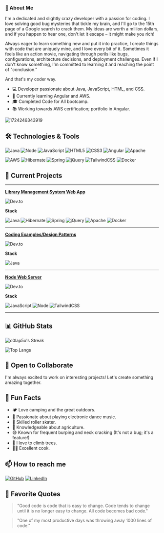 ### 🌱 About Me
I'm a dedicated and slightly crazy developer with a passion for coding. I love solving good bug mysteries that tickle my brain, and I'll go to the 15th page of a Google search to crack them. My ideas are worth a million dollars, and if you happen to hear one, don't let it escape – it might make you rich!

Always eager to learn something new and put it into practice, I create things with code that are uniquely mine, and I love every bit of it. Sometimes it feels like an action movie, navigating through perils like bugs, configurations, architecture decisions, and deployment challenges. Even if I don't know something, I'm committed to learning it and reaching the point of "conclusion."

And that's my coder way.

- 💻 Developer passionate about Java, JavaScript, HTML, and CSS.
- 🌱 Currently learning Angular and AWS.
- 🎓 Completed Code for All bootcamp.
- 📚 Working towards AWS certification; portfolio in Angular.

![1724246343919](https://github.com/user-attachments/assets/0c4e159a-318d-4267-bf74-5bb6fe08a05b)

## 🛠️ Technologies & Tools
![Java](https://img.shields.io/badge/Java-ED8B01?logo=openjdk&logoColor=black)
![Node](https://img.shields.io/badge/Node.js-43853D?logo=node.js&logoColor=white)
![JavaScript](https://img.shields.io/badge/-JavaScript-F7DF1E?logo=javascript&logoColor=black)
![HTML5](https://img.shields.io/badge/-HTML5-E34F26?logo=html5&logoColor=white)
![CSS3](https://img.shields.io/badge/-CSS3-1572B6?logo=css3)
![Angular](https://img.shields.io/badge/-Angular-DD0031?logo=angular)
![Apache](https://img.shields.io/badge/Apache%20Tomcat-F8DC75?&logo=apachetomcat&logoColor=black)

![AWS](https://img.shields.io/badge/-AWS-232F3E?logo=amazon)
![Hibernate](https://img.shields.io/badge/Hibernate-59666C?logo=Hibernate&logoColor=white)
![Spring](https://img.shields.io/badge/Spring-6DB33F?logo=spring&logoColor=white)
![jQuery](https://img.shields.io/badge/jQuery-0769AD?logo=jquery&logoColor=white)
![TailwindCSS](https://img.shields.io/badge/Tailwind_CSS-38B2AC?logo=tailwind-css&logoColor=white)
![Docker](https://img.shields.io/badge/Docker-2CA5E0?logo=docker&logoColor=white)

## 🔭 Current Projects
---
[**Library Management System Web App**](https://github.com/c0lap5o/librarymanagementwebapp)

![Dev.to](https://github-readme-stats.vercel.app/api/pin/?username=c0lap5o&repo=librarymanagementwebapp)

**Stack**

![Java](https://img.shields.io/badge/Java-ED8B01?logo=openjdk&logoColor=black)
![Hibernate](https://img.shields.io/badge/Hibernate-59666C?logo=Hibernate&logoColor=white)
![Spring](https://img.shields.io/badge/Spring-6DB33F?logo=spring&logoColor=white)
![jQuery](https://img.shields.io/badge/jQuery-0769AD?logo=jquery&logoColor=white)
![Apache](https://img.shields.io/badge/Apache%20Tomcat-F8DC75?&logo=apachetomcat&logoColor=black)
![Docker](https://img.shields.io/badge/Docker-2CA5E0?logo=docker&logoColor=white)

---

[**Coding Examples/Design Patterns**](https://github.com/c0lap5o/examples)

![Dev.to](https://github-readme-stats.vercel.app/api/pin/?username=c0lap5o&repo=examples)

**Stack**

![Java](https://img.shields.io/badge/Java-ED8B01?logo=openjdk&logoColor=black)

---

[**Node Web Server**](https://github.com/c0lap5o/simplenodewebserver)

![Dev.to](https://github-readme-stats.vercel.app/api/pin/?username=c0lap5o&repo=simplenodewebserver)

**Stack**

![JavaScript](https://img.shields.io/badge/-JavaScript-F7DF1E?logo=javascript&logoColor=black)
![Node](https://img.shields.io/badge/Node.js-43853D?logo=node.js&logoColor=white)
![TailwindCSS](https://img.shields.io/badge/Tailwind_CSS-38B2AC?logo=tailwind-css&logoColor=white)

---

## 📊 GitHub Stats

![c0lap5o's Streak](https://github-readme-streak-stats.herokuapp.com/?user=c0lap5o&theme=vue-dark&hide_border=true)

![Top Langs](https://github-readme-stats.vercel.app/api/top-langs/?username=c0lap5o)

## 🤝 Open to Collaborate
I'm always excited to work on interesting projects! Let's create something amazing together.

## 🌟 Fun Facts
- 🏕️ Love camping and the great outdoors.
- 🎵 Passionate about playing electronic dance music.
- 🎳 Skilled roller skater.
- 🌱 Knowledgeable about agriculture.
- 😄 Known for frequent burping and neck cracking (It's not a bug; it's a feature!)
- 🌲 I love to climb trees.
- 🧑‍🍳 Excellent cook.

## 📫 How to reach me
[![GitHub](https://img.shields.io/badge/-GitHub-181717?style=flat-square&logo=github)](https://github.com/c0lap5o)
[![LinkedIn](https://img.shields.io/badge/-LinkedIn-0077B5?style=flat-square&logo=linkedin)](https://www.linkedin.com/in/pedro-nuno-colaco)

## 💬 Favorite Quotes
> "Good code is code that is easy to change. Code tends to change until it is no longer easy to change. All code becomes bad code."

> "One of my most productive days was throwing away 1000 lines of code."
